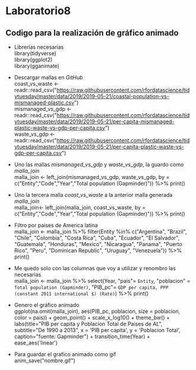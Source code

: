# Laboratorio8
## Codigo para la realización de gráfico animado

+ Librerías necesarias  
library(tidyverse)  
library(ggplot2)  
library(gganimate)

+ Descargar mallas en *GitHub*  
coast_vs_waste <- readr::read_csv("https://raw.githubusercontent.com/rfordatascience/tidytuesday/master/data/2019/2019-05-21/coastal-population-vs-mismanaged-plastic.csv")  
mismanaged_vs_gdp <- readr::read_csv("https://raw.githubusercontent.com/rfordatascience/tidytuesday/master/data/2019/2019-05-21/per-capita-mismanaged-plastic-waste-vs-gdp-per-capita.csv")  
waste_vs_gdp <- readr::read_csv("https://raw.githubusercontent.com/rfordatascience/tidytuesday/master/data/2019/2019-05-21/per-capita-plastic-waste-vs-gdp-per-capita.csv")

+ Uno las mallas *mismanaged_vs_gdp* y *waste_vs_gdp*, la guardo como *malla_join*  
malla_join <-
  left_join(mismanaged_vs_gdp, waste_vs_gdp, by = c("Entity","Code","Year","Total population (Gapminder)")) %>%
  print()
  
+ Uno la tercera malla *coast_vs_waste* a la anterior malla generada *malla_join*  
malla_join<-
  left_join(malla_join, coast_vs_waste, by = c("Entity","Code","Year","Total population (Gapminder)")) %>%
  print()
  
+ Filtro por paises de America latina  
malla_join <-
  malla_join %>%
  filter(Entity %in% c("Argentina", "Brazil", "Chile", 
                                       "Colombia", "Costa Rica", "Cuba", 
                                       "Ecuador", "El Salvador", "Guatemala", 
                                       "Honduras", "Mexico", "Nicaragua", 
                                       "Panama", "Puerto Rico", "Peru", 
                                       "Dominican Republic", "Uruguay", "Venezuela")) %>%
  print()
  
+ Me quedo solo con las columnas que voy a utilizar y renombro las necesarias  
malla_join <-
  malla_join %>%
  select(Year, "pais"= `Entity`,
         "poblacion" = `Total population (Gapminder)`,
         "PIB_pc"= `GDP per capita, PPP (constant 2011 international $) (Rate)`) %>% 
  print()

+ Genero el gráfico animado  
ggplot(na.omit(malla_join), aes(PIB_pc, poblacion, size = poblacion, color = pais)) +
  geom_point() +
  scale_x_log10() +
  theme_bw() +
  labs(title="PIB per capita y Poblacion Total de Paises de AL", 
       subtitle="De 1990 a 2013", 
       x = 'PIB per capita', y = 'Poblacion Total',
       caption="fuente: Gapminder") +
  transition_time(Year) +
  ease_aes('linear')
  
+ Para guardar el grafico animado como gif  
anim_save("nombre.gif")
 
  
  
